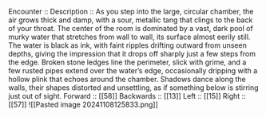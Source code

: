 Encounter :: 
Description :: As you step into the large, circular chamber, the air grows thick and damp, with a sour, metallic tang that clings to the back of your throat. The center of the room is dominated by a vast, dark pool of murky water that stretches from wall to wall, its surface almost eerily still. The water is black as ink, with faint ripples drifting outward from unseen depths, giving the impression that it drops off sharply just a few steps from the edge. Broken stone ledges line the perimeter, slick with grime, and a few rusted pipes extend over the water’s edge, occasionally dripping with a hollow plink that echoes around the chamber. Shadows dance along the walls, their shapes distorted and unsettling, as if something below is stirring just out of sight.
Forward :: [[58]]
Backwards :: [[13]]
Left :: [[15]]
Right :: [[57]]
![[Pasted image 20241108125833.png]]